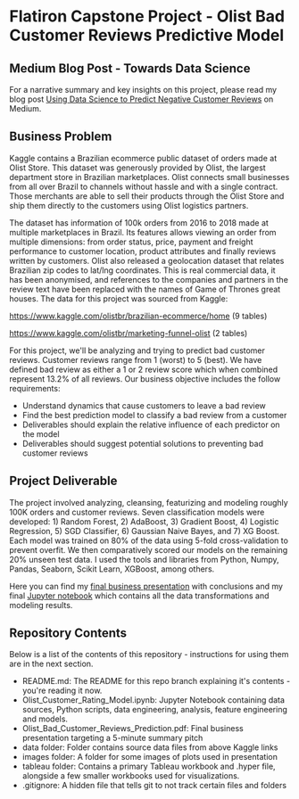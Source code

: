 # Flatiron Capstone Project - Olist Bad Customer Reviews Predictive Model

## Medium Blog Post - Towards Data Science

For a narrative summary and key insights on this project, please read my blog post [Using Data Science to Predict Negative Customer Reviews][3] on Medium.

## Business Problem
Kaggle contains a Brazilian ecommerce public dataset of orders made at Olist Store. This dataset was generously provided by Olist, the largest department store in Brazilian marketplaces. Olist connects small businesses from all over Brazil to channels without hassle and with a single contract. Those merchants are able to sell their products through the Olist Store and ship them directly to the customers using Olist logistics partners.

The dataset has information of 100k orders from 2016 to 2018 made at multiple marketplaces in Brazil. Its features allows viewing an order from multiple dimensions: from order status, price, payment and freight performance to customer location, product attributes and finally reviews written by customers. Olist also released a geolocation dataset that relates Brazilian zip codes to lat/lng coordinates. This is real commercial data, it has been anonymised, and references to the companies and partners in the review text have been replaced with the names of Game of Thrones great houses. The data for this project was sourced from Kaggle:

https://www.kaggle.com/olistbr/brazilian-ecommerce/home (9 tables)

https://www.kaggle.com/olistbr/marketing-funnel-olist (2 tables)

For this project, we'll be analyzing and trying to predict bad customer reviews. Customer reviews range from 1 (worst) to 5 (best). We have defined bad review as either a 1 or 2 review score which when combined represent 13.2% of all reviews. Our business objective includes the follow requirements:

- Understand dynamics that cause customers to leave a bad review
- Find the best prediction model to classify a bad review from a customer
- Deliverables should explain the relative influence of each predictor on the model
- Deliverables should suggest potential solutions to preventing bad customer reviews

## Project Deliverable
The project involved analyzing, cleansing, featurizing and modeling roughly 100K orders and customer reviews. Seven classification models were developed: 1) Random Forest, 2) AdaBoost, 3) Gradient Boost, 4) Logistic Regression, 5) SGD Classifier, 6) Gaussian Naive Bayes, and 7) XG Boost. Each model was trained on 80% of the data using 5-fold cross-validation to prevent overfit. We then comparatively scored our models on the remaining 20% unseen test data. I used the tools and libraries from Python, Numpy, Pandas, Seaborn, Scikit Learn, XGBoost, among others. 

Here you can find my [final business presentation][1] with conclusions and my final [Jupyter notebook][2] which contains all the data transformations and modeling results.

## Repository Contents
Below is a list of the contents of this repository - instructions for using them are in the next section.

- README.md: The README for this repo branch explaining it's contents - you're reading it now.
- Olist_Customer_Rating_Model.ipynb: Jupyter Notebook containing data sources, Python scripts, data engineering, analysis, feature engineering and models.
- Olist_Bad_Customer_Reviews_Prediction.pdf: Final business presentation targeting a 5-minute summary pitch
- data folder: Folder contains source data files from above Kaggle links
- images folder: A folder for some images of plots used in presentation
- tableau folder: Contains a primary Tableau workbook and .hyper file, alongside a few smaller workbooks used for visualizations.
- .gitignore: A hidden file that tells git to not track certain files and folders


[1]: <https://github.com/cutterback/p05-olist-customer-rating-prediction/blob/532920f813e90bc82f08f861534836ec2b578054/Olist_Bad_Customer_Reviews_Prediction.pdf> "Olist Predicting Negative Customer Reviews Executive Summary"
[2]: <https://github.com/cutterback/p05-olist-customer-rating-prediction/blob/532920f813e90bc82f08f861534836ec2b578054/Olist_Customer_Rating_Model.ipynb> "Jupyter Notebook Olist Customer Review Prediction Model" 
[3]: <https://towardsdatascience.com/using-data-science-to-predict-negative-customer-reviews-2abbdfbf3d82?sk=a084b6fb96f42291d3db5780dde47108> "Towards Data Science Article - Using Data Science to Predict Negative Customer Reviews" 
